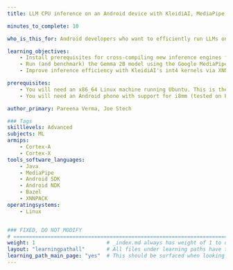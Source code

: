 ```yaml
---
title: LLM CPU inference on an Android device with KleidiAI, MediaPipe, and XNNPACK

minutes_to_complete: 10

who_is_this_for: Android developers who want to efficiently run LLMs on-device.

learning_objectives:
    - Install prerequisites for cross-compiling new inference engines for Android.
    - Run (and benchmark) the Gemma 2B model using the Google MediaPipe ML framework, with XNNPACK as the primative provider.
    - Improve inference efficiency with KleidiAI's int4 kernels via XNNPACK, and benchmark the results.

prerequisites:
    - You will need an x86_64 Linux machine running Ubuntu. This is the host machine to build the binaries on.
    - You will need an Android phone with support for i8mm (tested on Pixel 8 Pro)

author_primary: Pareena Verma, Joe Stech

### Tags
skilllevels: Advanced
subjects: ML
armips:
    - Cortex-A
    - Cortex-X
tools_software_languages:
    - Java
    - MediaPipe
    - Android SDK
    - Android NDK
    - Bazel
    - XNNPACK
operatingsystems:
    - Linux


### FIXED, DO NOT MODIFY
# ================================================================================
weight: 1                       # _index.md always has weight of 1 to order correctly
layout: "learningpathall"       # All files under learning paths have this same wrapper
learning_path_main_page: "yes"  # This should be surfaced when looking for related content. Only set for _index.md of learning path content.
---
```

